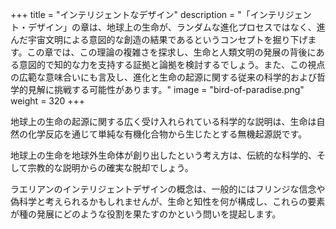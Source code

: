+++
title = "インテリジェントなデザイン"
description = "「インテリジェント・デザイン」の章は、地球上の生命が、ランダムな進化プロセスではなく、進んだ宇宙文明による意図的な創造の結果であるというコンセプトを掘り下げます。この章では、この理論の複雑さを探求し、生命と人類文明の発展の背後にある意図的で知的な力を支持する証拠と論拠を検討するでしょう。また、この視点の広範な意味合いにも言及し、進化と生命の起源に関する従来の科学的および哲学的見解に挑戦する可能性があります。"
image = "bird-of-paradise.png"
weight = 320
+++

地球上の生命の起源に関する広く受け入れられている科学的な説明は、生命は自然の化学反応を通じて単純な有機化合物から生じたとする無機起源説です。

地球上の生命を地球外生命体が創り出したという考え方は、伝統的な科学的、そして宗教的な説明からの確実な脱却でしょう。

ラエリアンのインテリジェントデザインの概念は、一般的にはフリンジな信念や偽科学と考えられるかもしれませんが、生命と知性を何が構成し、これらの要素が種の発展にどのような役割を果たすのかという問いを提起します。